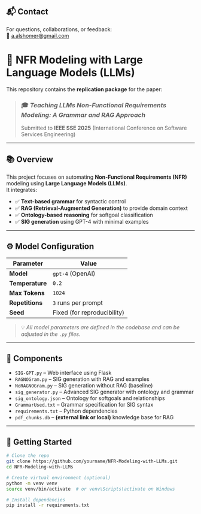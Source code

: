 ## 📬 Contact
For questions, collaborations, or feedback:  
📧 [a.alshomer@gmail.com](mailto:a.alshomer@gmail.com)

# 🧠 NFR Modeling with Large Language Models (LLMs)

This repository contains the **replication package** for the paper:

> ### 🎓 *Teaching LLMs Non-Functional Requirements Modeling: A Grammar and RAG Approach*  
> Submitted to **IEEE SSE 2025** (International Conference on Software Services Engineering)

---

## 📚 Overview

This project focuses on automating **Non-Functional Requirements (NFR)** modeling using **Large Language Models (LLMs)**.  
It integrates:

- ✅ **Text-based grammar** for syntactic control  
- ✅ **RAG (Retrieval-Augmented Generation)** to provide domain context  
- ✅ **Ontology-based reasoning** for softgoal classification  
- ✅ **SIG generation** using GPT-4 with minimal examples

---

## ⚙️ Model Configuration

| Parameter        | Value                    |
|------------------|--------------------------|
| **Model**        | `gpt-4` (OpenAI)         |
| **Temperature**  | `0.2`                    |
| **Max Tokens**   | `1024`                   |
| **Repetitions**  | `3` runs per prompt      |
| **Seed**         | Fixed (for reproducibility) |

> 💡 *All model parameters are defined in the codebase and can be adjusted in the `.py` files.*

---

## 📂 Components

- `SIG-GPT.py` – Web interface using Flask  
- `RAGNOGram.py` – SIG generation with RAG and examples  
- `NoRAGNOGram.py` – SIG generation without RAG (baseline)  
- `sig_generator.py` – Advanced SIG generator with ontology and grammar  
- `sig_ontology.json` – Ontology for softgoals and relationships  
- `GrammarUsed.txt` – Grammar specification for SIG syntax  
- `requirements.txt` – Python dependencies  
- `pdf_chunks.db` – **(external link or local)** knowledge base for RAG

---

## 🚀 Getting Started

```bash
# Clone the repo
git clone https://github.com/yourname/NFR-Modeling-with-LLMs.git
cd NFR-Modeling-with-LLMs

# Create virtual environment (optional)
python -m venv venv
source venv/bin/activate  # or venv\Scripts\activate on Windows

# Install dependencies
pip install -r requirements.txt
